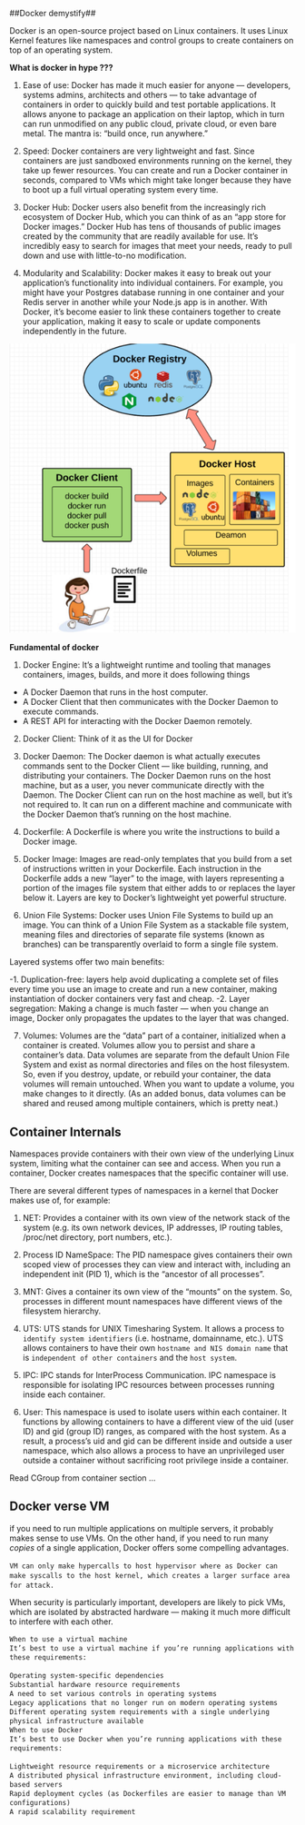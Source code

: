 ##Docker demystify##


Docker is an open-source project based on Linux containers. It uses Linux Kernel features like namespaces and control groups to create containers on top of an operating system.

**What is docker in hype ???**

1. Ease of use: Docker has made it much easier for anyone — developers, systems admins, architects and others — to take advantage of containers in order to quickly build and test portable applications. It allows anyone to package an application on their laptop, which in turn can run unmodified on any public cloud, private cloud, or even bare metal. The mantra is: “build once, run anywhere.”

2. Speed: Docker containers are very lightweight and fast. Since containers are just sandboxed environments running on the kernel, they take up fewer resources. You can create and run a Docker container in seconds, compared to VMs which might take longer because they have to boot up a full virtual operating system every time.

3. Docker Hub: Docker users also benefit from the increasingly rich ecosystem of Docker Hub, which you can think of as an “app store for Docker images.” Docker Hub has tens of thousands of public images created by the community that are readily available for use. It’s incredibly easy to search for images that meet your needs, ready to pull down and use with little-to-no modification.

4. Modularity and Scalability: Docker makes it easy to break out your application’s functionality into individual containers. For example, you might have your Postgres database running in one container and your Redis server in another while your Node.js app is in another. With Docker, it’s become easier to link these containers together to create your application, making it easy to scale or update components independently in the future.

![img_1.png](img_1.png)

**Fundamental of docker**

1. Docker Engine: It’s a lightweight runtime and tooling that manages containers, images, builds, and more
 it does following things 
 
- A Docker Daemon that runs in the host computer.
- A Docker Client that then communicates with the Docker Daemon to execute commands.
- A REST API for interacting with the Docker Daemon remotely.

2. Docker Client:  Think of it as the UI for Docker

3. Docker Daemon: The Docker daemon is what actually executes commands sent to the Docker Client — like building, running, and distributing your containers. The Docker Daemon runs on the host machine, but as a user, you never communicate directly with the Daemon. The Docker Client can run on the host machine as well, but it’s not required to. It can run on a different machine and communicate with the Docker Daemon that’s running on the host machine.

4. Dockerfile: A Dockerfile is where you write the instructions to build a Docker image.


5. Docker Image: Images are read-only templates that you build from a set of instructions written in your Dockerfile. Each instruction in the Dockerfile adds a new “layer” to the image, with layers representing a portion of the images file system that either adds to or replaces the layer below it. Layers are key to Docker’s lightweight yet powerful structure.

6. Union File Systems:  Docker uses Union File Systems to build up an image. You can think of a Union File System as a stackable file system, meaning files and directories of separate file systems (known as branches) can be transparently overlaid to form a single file system.

Layered systems offer two main benefits:

-1. Duplication-free: layers help avoid duplicating a complete set of files every time you use an image to create and run a new container, making instantiation of docker containers very fast and cheap.
-2. Layer segregation: Making a change is much faster — when you change an image, Docker only propagates the updates to the layer that was changed.


7. Volumes: Volumes are the “data” part of a container, initialized when a container is created. Volumes allow you to persist and share a container’s data. Data volumes are separate from the default Union File System and exist as normal directories and files on the host filesystem. So, even if you destroy, update, or rebuild your container, the data volumes will remain untouched. When you want to update a volume, you make changes to it directly. (As an added bonus, data volumes can be shared and reused among multiple containers, which is pretty neat.)



## Container Internals ##

Namespaces provide containers with their own view of the underlying Linux system, limiting what the container can see and access. When you run a container, Docker creates namespaces that the specific container will use.

There are several different types of namespaces in a kernel that Docker makes use of, for example:

1. NET: Provides a container with its own view of the network stack of the system (e.g. its own network devices, IP addresses, IP routing tables, /proc/net directory, port numbers, etc.).

2. Process ID NameSpace: The PID namespace gives containers their own scoped view of processes they can view and interact with, including an independent init (PID 1), which is the “ancestor of all processes”.

3. MNT: Gives a container its own view of the “mounts” on the system. So, processes in different mount namespaces have different views of the filesystem hierarchy.

4. UTS: UTS stands for UNIX Timesharing System. It allows a process to `identify system identifiers` (i.e. hostname, domainname, etc.). UTS allows containers to have their own `hostname and NIS domain name` that is `independent of other containers` and the `host system`.

5. IPC: IPC stands for InterProcess Communication. IPC namespace is responsible for isolating IPC resources between processes running inside each container.

6. User:  This namespace is used to isolate users within each container. It functions by allowing containers to have a different view of the uid (user ID) and gid (group ID) ranges, as compared with the host system. As a result, a process’s uid and gid can be different inside and outside a user namespace, which also allows a process to have an unprivileged user outside a container without sacrificing root privilege inside a container.



Read CGroup from container section ...

## Docker verse VM ##
 if you need to run multiple applications on multiple servers, it probably makes sense to use VMs. On the other hand, if you need to run many *copies* of a single application, Docker offers some compelling advantages.
  
  `VM can only make hypercalls to host hypervisor where as Docker can make syscalls to the host kernel, which creates a larger surface area for attack. `
  
 
 When security is particularly important, developers are likely to pick VMs, which are isolated by abstracted hardware — making it much more difficult to interfere with each other.

```
When to use a virtual machine
It’s best to use a virtual machine if you’re running applications with these requirements: 

Operating system-specific dependencies
Substantial hardware resource requirements
A need to set various controls in operating systems
Legacy applications that no longer run on modern operating systems
Different operating system requirements with a single underlying physical infrastructure available
When to use Docker
It’s best to use Docker when you’re running applications with these requirements: 

Lightweight resource requirements or a microservice architecture
A distributed physical infrastructure environment, including cloud-based servers
Rapid deployment cycles (as Dockerfiles are easier to manage than VM configurations)
A rapid scalability requirement
```
